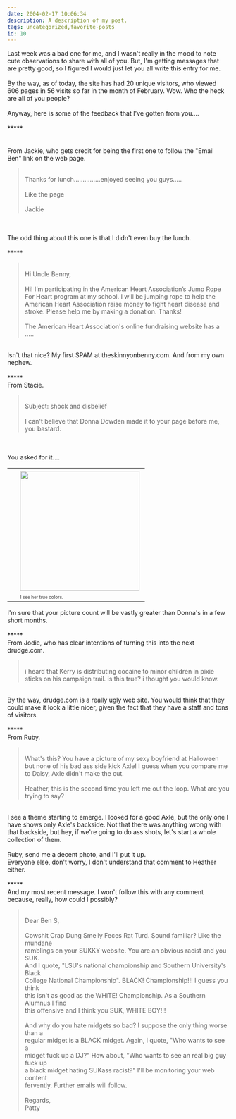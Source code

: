 ```yaml
---
date: 2004-02-17 10:06:34
description: A description of my post.
tags: uncategorized,favorite-posts
id: 10
---
```

Last week was a bad one for me, and I wasn't really in the mood to note cute observations to share with all of you.  But, I'm getting messages that are pretty good, so I figured I would just let you all write this entry for me.<br />
<br />
By the way, as of today, the site has had 20 unique visitors, who viewed 606 pages in 56 visits so far in the month of February.  Wow.  Who the heck are all of you people?<br />
<br />
Anyway, here is some of the feedback that I've gotten from you....<br />
<br />
*****<br />
<br />
<br />
From Jackie, who gets credit for being the first one to follow the "Email Ben" link on the web page.<br />
<blockquote><br />
Thanks for lunch...............enjoyed seeing you guys.....<br />
 <br />
Like the page<br />
 <br />
Jackie<br />
</blockquote><br />
<br />
The odd thing about this one is that I didn't even buy the lunch.<br />
<br />
*****<br />
<blockquote><br />
Hi Uncle Benny,<br />
<br />
Hi! I’m participating in the American Heart Association’s Jump Rope For Heart program at my school. I will be jumping rope to help the American Heart Association raise money to fight heart disease and stroke. Please help me by making a donation. Thanks!<br />
<br />
The American Heart Association's online fundraising website has a .....<br />
</blockquote><br />
Isn't that nice?  My first SPAM at theskinnyonbenny.com.  And from my own nephew.<br />
<br />
*****<br />
From Stacie.<br />
<blockquote><br />
Subject:  shock and disbelief<br />
<br />
I can't believe that Donna Dowden made it to your page before me, you bastard.<br />
</blockquote><br />
<br />
You asked for it....<br />
<table cellpadding=0 cellspacing=0 border=0 align=right><tr><td width=5 rowspan=2><spacer type=block width=5 height=1></td><td width=275><img src="/img/StacieLauper.jpg" height=271  aborder=0 vspace=4></td></tr><tr><td width=275><font face="verdana, arial, geneva" size=1 color=#666666><b>I see her true colors.</b></font></td></tr></table><br />
<br />
I'm sure that your picture count will be vastly greater than Donna's in a few short months.<br />
<br />
*****<br />
From Jodie, who has clear intentions of turning this into the next drudge.com.<br />
<blockquote><br />
i heard that Kerry is distributing cocaine to minor children in pixie sticks on his campaign trail.  is this true?  i thought you would know.<br />
</blockquote><br />
By the way, drudge.com is a really ugly web site.  You would think that they could make it look a little nicer, given the fact that they have a staff and tons of visitors.<br />
<br />
*****<br />
From Ruby.<br />
<blockquote><br />
What's this? You have a picture of my sexy boyfriend at Halloween but none of his bad ass side kick Axle! I guess when you compare me to Daisy, Axle didn't make the cut.<br />
<br />
Heather, this is the second time you left me out the loop. What are you trying to say?<br />
</blockquote><br />
I see a theme starting to emerge.  I looked for a good Axle, but the only one I have shows only Axle's backside.  Not that there was anything wrong with that backside, but hey, if we're going to do ass shots, let's start a whole collection of them.<br />
<br />
Ruby, send me a decent photo, and I'll put it up.  <br />
Everyone else, don't worry, I don't understand that comment to Heather either.<br />
<br />
*****<br />
And my most recent message.  I won't follow this with any comment because, really, how could I possibly?<br />
<blockquote><br />
Dear Ben S,<br />
<br />
Cowshit Crap Dung Smelly Feces Rat Turd. Sound familiar? Like the mundane<br />
ramblings on your SUKKY website. You are an obvious racist and you SUK.<br />
And I quote, "LSU's national championship and Southern University's Black<br />
College National Championship". BLACK! Championship!!! I guess you think<br />
this isn't as good as the WHITE! Championship. As a Southern Alumnus I find<br />
this offensive and I think you SUK, WHITE BOY!!!<br />
<br />
And why do you hate midgets so bad? I suppose the only thing worse than a<br />
regular midget is a BLACK midget. Again, I quote, "Who wants to see a<br />
midget fuck up a DJ?" How about, "Who wants to see an real big guy fuck up<br />
a black midget hating SUKass racist?" I'll be monitoring your web content<br />
fervently. Further emails will follow.<br />
<br />
Regards,<br />
Patty<br />
</blockquote><br />

